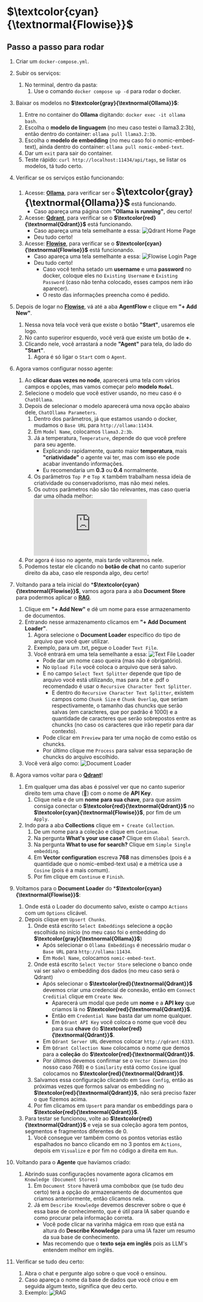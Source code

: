 # **$\textcolor{cyan}{\textnormal{Flowise}}$**

## Passo a passo para rodar

1. Criar um `docker-compose.yml`.
2. Subir os serviços: 
    1. No terminal, dentro da pasta:
        1. Use o comando `docker compose up -d` para rodar o docker.

3. Baixar os modelos no **$\textcolor{gray}{\textnormal{Ollama}}$**:
    1. Entre no container do **Ollama** digitando: `docker exec -it ollama bash`.
    2. Escolha o **modelo de linguagem** (no meu caso testei o llama3.2:3b), então dentro do container: `ollama pull llama3.2:3b`.
    3. Escolha o **modelo de embedding** (no meu caso foi o nomic-embed-text), ainda dentro do container: `ollama pull nomic-embed-text`.
    4. Dar um `exit` para sair do container.
    5. Teste rápido: `curl http://localhost:11434/api/tags`, se listar os modelos, tá tudo certo.

4. Verificar se os serviços estão funcionando:
    1. Acesse: **[Ollama](http://localhost:11434)**, para verificar ser o <font size="5">**$\textcolor{gray}{\textnormal{Ollama}}$**</font> está funcionando.
        * Caso apareça uma página com **"Ollama is running"**, deu certo!
    2. Acesse: **[Qdrant](http://localhost:6333/dashboard)**, para verificar se o **$\textcolor{red}{\textnormal{Qdrant}}$** está funcionando.
        * Caso apareça uma tela semelhante a essa: ![Qdrant Home Page](qdrant.png)
        * Deu tudo certo!
    3. Acesse: **[Flowise](http://localhost:3000)**, para verificar se o **$\textcolor{cyan}{\textnormal{Flowise}}$** está funcionando.
        * Caso apareça uma tela semelhante a essa: ![Flowise Login Page](flowise.png)
        * Deu tudo certo!
            * Caso você tenha setado um **username** e uma **password** no docker, coloque eles no `Existing Username` e `Existing Password` (caso não tenha colocado, esses campos nem irão aparecer).
            * O resto das informações preencha como é pedido.

5. Depois de logar no **[Flowise](http://localhost:3000)**, vá até a aba **AgentFlow** e clique em **"+ Add New"**.
    1. Nessa nova tela você verá que existe o botão **"Start"**, usaremos ele logo.
    2. No canto superiror esquerdo, você verá que existe um botão de **+**.
    3. Clicando nele, você arrastará a node **"Agent"** para tela, do lado do **"Start"**.
        1. Agora é só ligar o `Start` com o `Agent`.

6. Agora vamos configurar nosso agente:
    1. Ao **clicar duas vezes no node**, aparecerá uma tela com vários campos e opções, mas vamos começar pelo **modelo** **`Model`**.
    2. Selecione o modelo que você estiver usando, no meu caso é o `ChatOllama`.
    3. Depois de selecionar o modelo aparecerá uma nova opção abaixo dele, `ChatOllama Parameters`.
        1. Dentro dos parâmetros, já que estamos usando o docker, mudamos o `Base URL` para `http://ollama:11434`.
        2. Em `Model Name`, colocamos `llama3.2:3b`.
        3. Já a temperatura, `Temperature`, depende do que você prefere para seu agente.
            * Explicando rapidamente, quanto maior **temperatura**, mais **"criatividade"** o agente vai ter, mas com isso ele pode acabar inventando informações.
            * Eu recomendaria um **0.3** ou **0.4** normalmente.
        4. Os parâmetros `Top P` e `Top K` também trabalham nessa ideia de criatividade ou conservadorismo, mas não mexi neles.
        5. Os outros parâmetros não são tão relevantes, mas caso queria dar uma olhada melhor: ![Parâmetros Ollama](https://github.com/ollama/ollama/blob/main/docs/modelfile.md#valid-parameters-and-values).
    4. Por agora é isso no agente, mais tarde voltaremos nele.
    5. Podemos testar ele clicando no **botão de chat** no canto superior direito da aba, caso ele responda algo, deu certo!

7. Voltando para a tela inicial do ***$\textcolor{cyan}{\textnormal{Flowise}}$**, vamos agora para a aba **Document Store** para podermos aplicar o **<ins>RAG</ins>**.
    1. Clique em **"+ Add New"** e dê um nome para esse armazenamento de documentos.
    2. Entrando nesse armazenamento clicamos em **"+ Add Document Loader"**. 
        1. Agora selecione o **Document Loader** específico do tipo de arquivo que você quer utilizar.
        2. Exemplo, para um .txt, pegue o Loader `Text File`.
        3. Você entrará em uma tela semelhante a essa: ![Text File Loader](txt.png)
            * Pode dar um nome caso queira (mas não é obrigatório).
            * No `Upload File` você coloca o arquivo que será salvo.
            * E no campo `Select Text Splitter` depende que tipo de arquivo você está utilizando, mas para .txt e .pdf o recomendado é usar o `Recursive Character Text Splitter`.
                * E dentro do `Recursive Character Text Splitter`, existem campos como `Chunk Size` e `Chunk Overlap`, que seriam respectivamente, o tamanho das chuncks que serão salvas (em caracteres, que por padrão é 1000) e a quantidade de caracteres que serão sobrepostos entre as chuncks (no caso os caracteres que irão repetir para dar contexto).
            * Pode clicar em `Preview` para ter uma noção de como estão os chuncks.
            * Por último clique me `Process` para salvar essa separação de chuncks do arquivo escolhido.
    3. Você verá algo como: ![Document Loader](document.png)

8. Agora vamos voltar para o **[Qdrant](http://localhost:6333/dashboard)**!  
    1. Em qualquer uma das abas é possível ver que no canto superior direito tem uma chave (🔑) com o nome de **API Key**.      
        1. Clique nela e de um **nome para sua chave**, para que assim consiga conectar o **$\textcolor{red}{\textnormal{Qdrant}}$** no **$\textcolor{cyan}{\textnormal{Flowise}}$**, por fim de um `Apply`.
    2. Indo para a aba **Collections** clique em `+ Create Collection`. 
        1. De um nome para a coleção e clique em `Continue`.
        2. Na pergunta **What's your use case?** Clique em `Global Search`.
        3. Na pergunta **What to use for search?** Clique em `Simple Single embedding`.
        4. Em **Vector configuration** escreva **768** nas dimensões (pois é a quantidade que o nomic-embed-text usa) e a métrica use a `Cosine` (pois é a mais comum).
        5. Por fim clique em `Continue` e `Finish`.

9. Voltamos para o **Document Loader** do ***$\textcolor{cyan}{\textnormal{Flowise}}$**:
    1. Onde está o Loader do documento salvo, existe o campo `Actions` com um `Options` clicável.
    2. Depois clique em `Upsert Chunks`.
        1. Onde está escrito `Select Embeddings` selecione a opção escolhida no início (no meu caso foi o embedding do **$\textcolor{gray}{\textnormal{Ollama}}$**)
            * Após selecionar o `Ollama Embeddings` é necessário mudar o `Base URL` para `http://ollama:11434`.
            * Em `Model Name`, colocamos `nomic-embed-text`.
        2. Onde está escrito `Select Vector Store` selecione o banco onde vai ser salvo o embedding dos dados (no meu caso será o Qdrant)
            * Após selecionar o **$\textcolor{red}{\textnormal{Qdrant}}$** devemos criar uma credencial de conexão, então em `Connect Creditial` clique em `Create New`.
                * Aparecerá um modal que pede um **nome** e a **API key** que criamos lá no **$\textcolor{red}{\textnormal{Qdrant}}$**.
                * Então em `Credential Name` basta dar um nome qualquer.
                * Em `Qdrant API Key` você coloca o nome que você deu para sua **chave** do **$\textcolor{red}{\textnormal{Qdrant}}$**.
            * Em `Qdrant Server URL` devemos colocar `http://qdrant:6333`.
            * Em `Qdrant Collection Name` colocamos o nome que demos para a **coleção** do **$\textcolor{red}{\textnormal{Qdrant}}$**.
            * Por últimos devemos confirmar se o `Vector Dimension` (no nosso caso 768) e o `Similarity` está como `Cosine` igual colocamos no **$\textcolor{red}{\textnormal{Qdrant}}$**.
        3. Salvamos essa configuração clicando em `Save Config`, então as próximas vezes que formos salvar os embedding no **$\textcolor{red}{\textnormal{Qdrant}}$**, não será preciso fazer o que fizemos acima. 
        4. Por fim clicamos em `Upsert` para mandar os embeddings para o **$\textcolor{red}{\textnormal{Qdrant}}$**.
    3. Para testar se funcionou, volte ao **$\textcolor{red}{\textnormal{Qdrant}}$** e veja se sua coleção agora tem pontos, segmentos e fragmentos diferentes de 0.
        1. Você consegue ver também como os pontos vetorias estão espalhados no banco clicando em no 3 pontos em `Actions`, depois em `Visualize` e por fim no código a direita em `Run`.

10. Voltando para o **Agente** que havíamos criado:
    1. Abrindo suas configurações novamente agora clicamos em `Knowledge (Document Stores)`
        1. Em `Document Store` haverá uma combobox que (se tudo deu certo) terá a opção do armazenamento de documentos que criamos anteriormente, então clicamos nela.
        2. Já em `Describe Knowledge` devemos descrever sobre o que é essa base de conhecimento, que é útil para IA saber quando e como procurar pela informação correta.
            * Você pode clicar na varinha mágica em roxo que está na altura do **Describe Knowledge** para uma IA fazer um resumo da sua base de conhecimento.
            * Mas recomendo que o **texto seja em inglês** pois as LLM's entendem melhor em inglês.

11. Verificar se tudo deu certo:
    1. Abra o chat e pergunte algo sobre o que você o ensinou.
    2. Caso apareça o nome da base de dados que você criou e em seguida algum texto, significa que deu certo.
    3. Exemplo: ![RAG](RAG.png)





